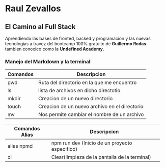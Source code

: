 # Raul Zevallos 
## El Camino al Full Stack
Aprendiendo las bases de fronted, backed y programacion y las nuevas tecnologias a travez del bootcamp 100% gratuito de **Guillermo Rodas** tambien conocico como la **Undefined
Academy**. 

### Manejo del Markdown y la terminal
| Comandos | Descripcion |
| ------ | ------ |
| pwd  | Ruta del directorio en la que me encuentro  |
| ls | lista de archivos en dicho directotio  |
| mkdir | Creacion de un nuevo directorio |
| touch | Creacion de un nuevo archivo en el directorio |
| mv | Nos permite cambiar el nombre de un archivo |

| Comandos Alias | Descripcion |
| ------ | ------ |
| alias npmd | npm run dev (Inicio de un proyecto especifico) |
| cl | Clear(limpieza de la pantalla de la terminal) |